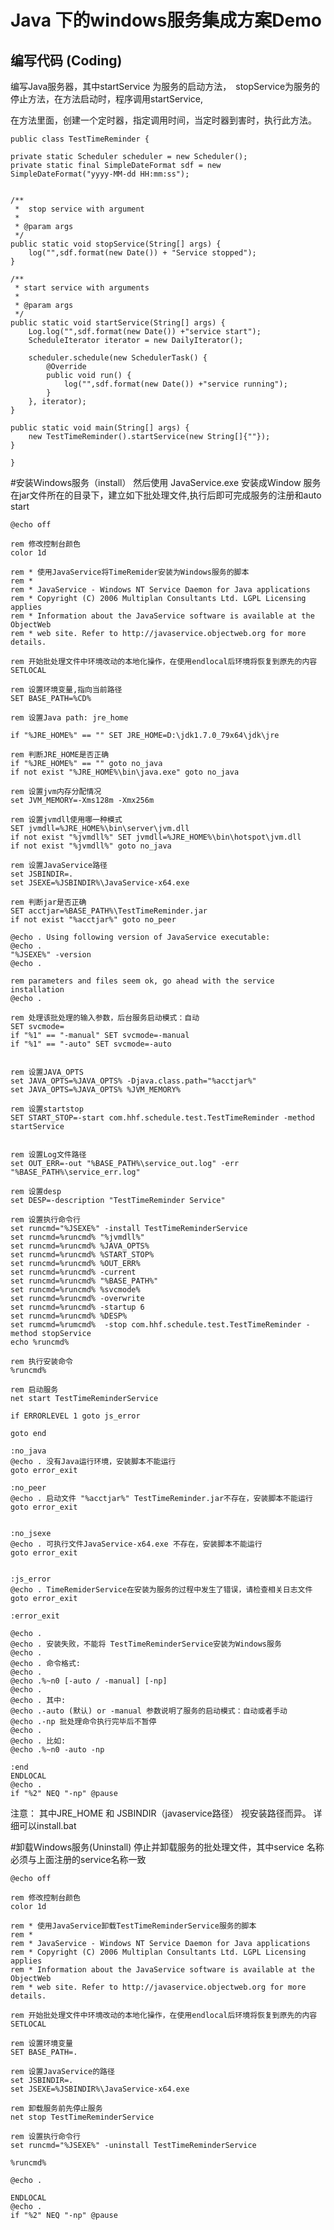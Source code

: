 # Java 下的windows服务集成方案Demo

## 编写代码 (Coding)
 编写Java服务器，其中startService 为服务的启动方法，　stopService为服务的停止方法，在方法启动时，程序调用startService,

 在方法里面，创建一个定时器，指定调用时间，当定时器到害时，执行此方法。

    public class TestTimeReminder {

    private static Scheduler scheduler = new Scheduler();
    private static final SimpleDateFormat sdf = new SimpleDateFormat("yyyy-MM-dd HH:mm:ss");


    /**
     *  stop service with argument
     *
     * @param args
     */
    public static void stopService(String[] args) {
        log("",sdf.format(new Date()) + "Service stopped");
    }

    /**
     * start service with arguments
     *
     * @param args
     */
    public static void startService(String[] args) {
        Log.log("",sdf.format(new Date()) +"service start");
        ScheduleIterator iterator = new DailyIterator();

        scheduler.schedule(new SchedulerTask() {
            @Override
            public void run() {
                log("",sdf.format(new Date()) +"service running");
            }
        }, iterator);
    }

    public static void main(String[] args) {
        new TestTimeReminder().startService(new String[]{""});
    }

    }

#安装Ｗindows服务（install）
然后使用 JavaService.exe 安装成Window 服务
在jar文件所在的目录下，建立如下批处理文件,执行后即可完成服务的注册和auto start 


    @echo off
    
    rem 修改控制台颜色
    color 1d
    
    rem * 使用JavaService将TimeRemider安装为Windows服务的脚本
    rem *
    rem * JavaService - Windows NT Service Daemon for Java applications
    rem * Copyright (C) 2006 Multiplan Consultants Ltd. LGPL Licensing applies
    rem * Information about the JavaService software is available at the ObjectWeb
    rem * web site. Refer to http://javaservice.objectweb.org for more details.
    
    rem 开始批处理文件中环境改动的本地化操作，在使用endlocal后环境将恢复到原先的内容
    SETLOCAL
    
    rem 设置环境变量,指向当前路径
    SET BASE_PATH=%CD%
    
    rem 设置Java path: jre_home
    
    if "%JRE_HOME%" == "" SET JRE_HOME=D:\jdk1.7.0_79x64\jdk\jre
    
    rem 判断JRE_HOME是否正确
    if "%JRE_HOME%" == "" goto no_java
    if not exist "%JRE_HOME%\bin\java.exe" goto no_java
    
    rem 设置jvm内存分配情况
    set JVM_MEMORY=-Xms128m -Xmx256m 
    
    rem 设置jvmdll使用哪一种模式
    SET jvmdll=%JRE_HOME%\bin\server\jvm.dll
    if not exist "%jvmdll%" SET jvmdll=%JRE_HOME%\bin\hotspot\jvm.dll
    if not exist "%jvmdll%" goto no_java
    
    rem 设置JavaService路径
    set JSBINDIR=.
    set JSEXE=%JSBINDIR%\JavaService-x64.exe
    
    rem 判断jar是否正确
    SET acctjar=%BASE_PATH%\TestTimeReminder.jar
    if not exist "%acctjar%" goto no_peer
    
    @echo . Using following version of JavaService executable:
    @echo .
    "%JSEXE%" -version
    @echo .
    
    rem parameters and files seem ok, go ahead with the service installation
    @echo .
    
    rem 处理该批处理的输入参数，后台服务启动模式：自动
    SET svcmode=
    if "%1" == "-manual" SET svcmode=-manual
    if "%1" == "-auto" SET svcmode=-auto
    
    
    rem 设置JAVA_OPTS
    set JAVA_OPTS=%JAVA_OPTS% -Djava.class.path="%acctjar%"
    set JAVA_OPTS=%JAVA_OPTS% %JVM_MEMORY%
    
    rem 设置startstop
    SET START_STOP=-start com.hhf.schedule.test.TestTimeReminder -method startService
    
    
    rem 设置Log文件路径
    set OUT_ERR=-out "%BASE_PATH%\service_out.log" -err "%BASE_PATH%\service_err.log"
    
    rem 设置desp
    set DESP=-description "TestTimeReminder Service" 
    
    rem 设置执行命令行
    set runcmd="%JSEXE%" -install TestTimeReminderService
    set runcmd=%runcmd% "%jvmdll%"
    set runcmd=%runcmd% %JAVA_OPTS%
    set runcmd=%runcmd% %START_STOP%
    set runcmd=%runcmd% %OUT_ERR%
    set runcmd=%runcmd% -current
    set runcmd=%runcmd% "%BASE_PATH%"
    set runcmd=%runcmd% %svcmode%
    set runcmd=%runcmd% -overwrite
    set runcmd=%runcmd% -startup 6
    set runcmd=%runcmd% %DESP%
    set rumcmd=%rumcmd%  -stop com.hhf.schedule.test.TestTimeReminder -method stopService
    echo %runcmd%
    
    rem 执行安装命令
    %runcmd%
    
    rem 启动服务
    net start TestTimeReminderService
    
    if ERRORLEVEL 1 goto js_error
    
    goto end
    
    :no_java
    @echo . 没有Java运行环境，安装脚本不能运行
    goto error_exit
    
    :no_peer
    @echo . 启动文件 "%acctjar%" TestTimeReminder.jar不存在，安装脚本不能运行
    goto error_exit
    
    
    :no_jsexe
    @echo . 可执行文件JavaService-x64.exe 不存在，安装脚本不能运行
    goto error_exit
    
    
    :js_error
    @echo . TimeRemiderService在安装为服务的过程中发生了错误，请检查相关日志文件
    goto error_exit
    
    :error_exit
    
    @echo .
    @echo . 安装失败，不能将 TestTimeReminderService安装为Windows服务
    @echo .
    @echo . 命令格式:
    @echo .
    @echo .%~n0 [-auto / -manual] [-np]
    @echo .
    @echo . 其中:
    @echo .-auto (默认) or -manual 参数说明了服务的启动模式：自动或者手动
    @echo .-np 批处理命令执行完毕后不暂停
    @echo .
    @echo . 比如:
    @echo .%~n0 -auto -np
    
    :end
    ENDLOCAL
    @echo .
    if "%2" NEQ "-np" @pause 

注意： 其中JRE_HOME 和 JSBINDIR（javaservice路径） 视安装路径而异。 详细可以install.bat

#卸载Ｗindows服务(Uninstall)
停止并卸载服务的批处理文件，其中service 名称必须与上面注册的service名称一致 

    @echo off  
      
    rem 修改控制台颜色  
    color 1d  
      
    rem * 使用JavaService卸载TestTimeReminderService服务的脚本  
    rem *  
    rem * JavaService - Windows NT Service Daemon for Java applications  
    rem * Copyright (C) 2006 Multiplan Consultants Ltd. LGPL Licensing applies  
    rem * Information about the JavaService software is available at the ObjectWeb  
    rem * web site. Refer to http://javaservice.objectweb.org for more details.  
      
    rem 开始批处理文件中环境改动的本地化操作，在使用endlocal后环境将恢复到原先的内容  
    SETLOCAL  
      
    rem 设置环境变量  
    SET BASE_PATH=.
      
    rem 设置JavaService的路径  
    set JSBINDIR=.
    set JSEXE=%JSBINDIR%\JavaService-x64.exe  
      
    rem 卸载服务前先停止服务  
    net stop TestTimeReminderService  
      
    rem 设置执行命令行  
    set runcmd="%JSEXE%" -uninstall TestTimeReminderService
      
    %runcmd%  
      
    @echo .  
      
    ENDLOCAL  
    @echo .  
    if "%2" NEQ "-np" @pause  